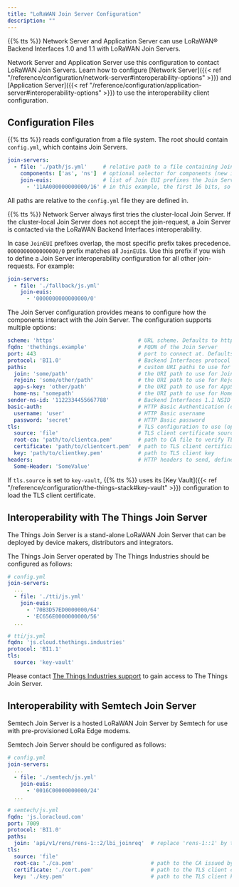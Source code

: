 ```yaml
---
title: "LoRaWAN Join Server Configuration"
description: ""
---
```


{{% tts %}} Network Server and Application Server can use LoRaWAN® Backend Interfaces 1.0 and 1.1 with LoRaWAN Join Servers.

<!-- more -->

Network Server and Application Server use this configuration to contact LoRaWAN Join Servers. Learn how to configure [Network Server]({{< ref "/reference/configuration/network-server#interoperability-options" >}}) and [Application Server]({{< ref "/reference/configuration/application-server#interoperability-options" >}}) to use the interoperability client configuration.

## Configuration Files

{{% tts %}} reads configuration from a file system. The root should contain `config.yml`, which contains Join Servers.

```yml
join-servers:
  - file: './path/js.yml'     # relative path to a file containing Join Server configuration
    components: ['as', 'ns']  # optional selector for components (new in 3.21.0)
    join-euis:                # list of Join EUI prefixes the Join Server should handle
      - '11AA000000000000/16' # in this example, the first 16 bits, so all JoinEUIs starting with 11AA
```

All paths are relative to the `config.yml` file they are defined in.

{{% tts %}} Network Server always first tries the cluster-local Join Server. If the cluster-local Join Server does not accept the join-request, a Join Server is contacted via the LoRaWAN Backend Interfaces interoperability.

In case `JoinEUI` prefixes overlap, the most specific prefix takes precedence. `0000000000000000/0` prefix matches all `JoinEUI`s. Use this prefix if you wish to define a Join Server interoperability configuration for all other join-requests. For example:

```yml
join-servers:
  - file: './fallback/js.yml'
    join-euis:
      - '0000000000000000/0'
```

The Join Server configuration provides means to configure how the components interact with the Join Server. The configuration supports multiple options:

```yml
scheme: 'https'                          # URL scheme. Defaults to https
fqdn: 'thethings.example'                # FQDN of the Join Server
port: 443                                # port to connect at. Defaults to 443
protocol: 'BI1.0'                        # Backend Interfaces protocol to use (BI1.0 or BI1.1)
paths:                                   # custom URI paths to use for various requests. Defaults to /
  join: 'some/path'                      # the URI path to use for JoinReq
  rejoin: 'some/other/path'              # the URI path to use for RejoinReq
  app-s-key: 'other/path'                # the URI path to use for AppSKeyReq
  home-ns: 'somepath'                    # the URI path to use for HomeNSReq
sender-ns-id: '1122334455667788'         # Backend Interfaces 1.1 NSID (overrides ns.interop.id)
basic-auth:                              # HTTP Basic Authentication (optional)
  username: 'user'                       # HTTP Basic username
  password: 'secret'                     # HTTP Basic password
tls:                                     # TLS configuration to use (optional)
  source: 'file'                         # TLS client certificate source (file or key-vault)
  root-ca: 'path/to/clientca.pem'        # path to CA file to verify TLS server certificate (optional)
  certificate: 'path/to/clientcert.pem'  # path to TLS client certificate
  key: 'path/to/clientkey.pem'           # path to TLS client key
headers:                                 # HTTP headers to send, defined as key-value map
  Some-Header: 'SomeValue'
```

If `tls.source` is set to `key-vault`, {{% tts %}} uses its [Key Vault]({{< ref "/reference/configuration/the-things-stack#key-vault" >}}) configuration to load the TLS client certificate.

## Interoperability with The Things Join Server

The Things Join Server is a stand-alone LoRaWAN Join Server that can be deployed by device makers, distributors and integrators.

The Things Join Server operated by The Things Industries should be configured as follows:

```yml
# config.yml
join-servers:
  ...
  - file: './tti/js.yml'
    join-euis:
      - '70B3D57ED0000000/64'
      - 'EC656E0000000000/56'
  ...
```

```yml
# tti/js.yml
fqdn: 'js.cloud.thethings.industries'
protocol: 'BI1.1'
tls:
  source: 'key-vault'
```

Please contact [The Things Industries support](mailto:support@thethingsindustries.com) to gain access to The Things Join Server.

## Interoperability with Semtech Join Server

Semtech Join Server is a hosted LoRaWAN Join Server by Semtech for use with pre-provisioned LoRa Edge modems.

Semtech Join Server should be configured as follows:

```yml
# config.yml
join-servers:
  ...
  - file: './semtech/js.yml'
    join-euis:
      - '0016C00000000000/24'
  ...
```

```yml
# semtech/js.yml
fqdn: 'js.loracloud.com'
port: 7009
protocol: 'BI1.0'
paths:
  join: 'api/v1/rens/rens-1::2/lbi_joinreq'  # replace 'rens-1::1' by the RENS issued by Semtech
tls:
  source: 'file'
  root-ca: './ca.pem'                        # path to the CA issued by Semtech
  certificate: './cert.pem'                  # path to the TLS client certificate issued by Semtech
  key: './key.pem'                           # path to the TLS client key issued by Semtech
```
